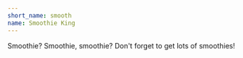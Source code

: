```yaml
---
short_name: smooth
name: Smoothie King
---
```

Smoothie? Smoothie, smoothie? Don't forget to get lots of smoothies!
